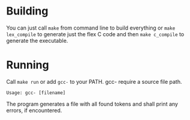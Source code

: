 # Building

You can just call `make` from command line to build everything or `make lex_compile` to generate just the flex C code and then `make c_compile` to generate the executable.

# Running

Call `make run` or add `gcc-` to your PATH. gcc- require a source file path.

`Usage: gcc- [filename]`

The program generates a file with all found tokens and shall print any errors, if encountered.